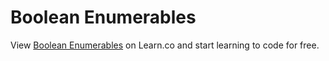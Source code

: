 # Boolean Enumerables
<p class='util--hide'>View <a href='https://learn.co/lessons/phrg-ruby-boolean-enumerables'>Boolean Enumerables</a> on Learn.co and start learning to code for free.</p>
